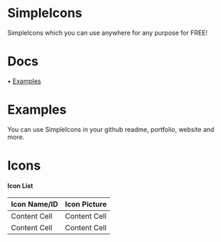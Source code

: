 # SimpleIcons
SimpleIcons which you can use anywhere for any purpose for FREE!

# Docs
• [Examples](https://github.com/DrMixxer/SimpleIcons#Examples)

# Examples
You can use SimpleIcons in your github readme, portfolio, website and more.

# Icons 

#### Icon List

| Icon Name/ID  | Icon Picture  |
| ------------- | ------------- |
| Content Cell  | Content Cell  |
| Content Cell  | Content Cell  |

